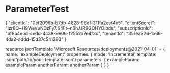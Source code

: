 # ParameterTest


{
  "clientId": "0ef2096b-b7db-4828-96df-311fa2eef4e5",
  "clientSecret": "Izr8Q~H9WeVuNDzFy7.64Ft~n6h.UR9GOHYD.bds",
  "subscriptionId": "bf9a4ebd-cedd-4c38-9e06-f2552a7e4f3c",
  "tenantId": "351ea326-1a66-4da2-addd-15d37c541283"
}



resource jsonTemplate 'Microsoft.Resources/deployments@2021-04-01' = {
  name: 'exampleDeployment'
  properties: {
    mode: 'Incremental'
    template: json('path/to/your-template.json')
    parameters: {
      exampleParam: exampleParam
      anotherParam: anotherParam
    }
  }
}
